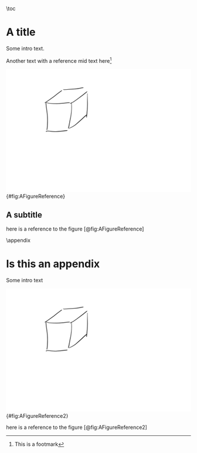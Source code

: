 \\toc


# A title

Some intro text.

Another text with a reference mid text here[^1]

![A figure of a box!](images/test.png){#fig:AFigureReference}

## A subtitle
here is a reference to the figure [@fig:AFigureReference]


\\appendix


# Is this an appendix
Some intro text 

![A figure of a box!](images/test.png){#fig:AFigureReference2}

here is a reference to the figure [@fig:AFigureReference2]


[^1]: This is a footmark
